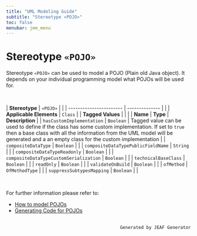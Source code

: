 ```yaml
---
title: "UML Modeling Guide"
subtitle: "Stereotype «POJO»"
toc: false
menubar: jmm_menu
---
```


# Stereotype `«POJO»`
Stereotype `«POJO»` can be used to model a POJO (Plain old Java object). It depends on your individual programming model what POJOs will be used for. 

<br>

| **Stereotype**          | `«POJO»` | |
| ----------------------- | -------------- | |
| **Applicable Elements** | `Class`        |
| **Tagged Values**       |                       |                                                                                                                                                                                                          |
| **Name**                | **Type**              | **Description**                                                                                                                                                                                          |
| `hasCustomImplementation`   | `Boolean` | Tagged value can be used to define if the class has some custom implementation. If set to `true` then a base class with all the information from the UML model will be generated and a an empty class for the custom implementation |
| `compositeDataType`   | `Boolean` |  |
| `compositeDataTypePublicFieldName`   | `String` |  |
| `compositeDataTypeReadonly`   | `Boolean` |  |
| `compositeDataTypeCustomSerialization`   | `Boolean` |  |
| `technicalBaseClass`   | `Boolean` |  |
| `readOnly`   | `Boolean` |  |
| `validateOnBuild`   | `Boolean` |  |
| `ofMethod`   | `OfMethodType` |  |
| `suppressSubtypesMapping`   | `Boolean` |  |

<br>

For further information please refer to:
- [How to model POJOs](/uml-modeling-guide/how-tos/how-to-model-pojos)
- [Generating Code for POJOs](/developer-guide/code-for-pojos)


<br>

<div style="text-align: right"><code>Generated by JEAF Generator</code></div>

    